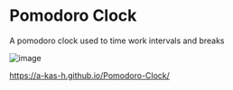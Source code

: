 # Pomodoro Clock
 A pomodoro clock used to time work intervals and breaks

 ![image](https://github.com/a-kas-h/Pomodoro-Clock/assets/170423072/de90789f-2997-4702-b6d4-a9a58e314629)

https://a-kas-h.github.io/Pomodoro-Clock/
